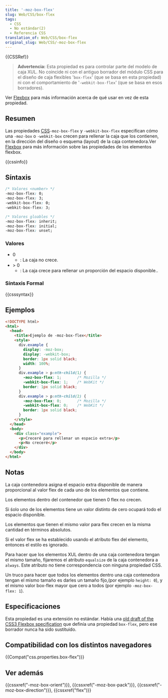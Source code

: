 ```yaml
---
title: '-moz-box-flex'
slug: Web/CSS/box-flex
tags:
  - CSS
  - No estándar(2)
  - Referencia CSS
translation_of: Web/CSS/box-flex
original_slug: Web/CSS/-moz-box-flex
---
```

{{CSSRef}}

> **Advertencia:** Esta propiedad es para controlar parte del modelo de caja XUL. No coincide ni con el antiguo borrador del módulo CSS para el diseño de caja flexibles  '`box-flex`' (que se basa en esta propiedad) ni con el comportamiento de '`-webkit-box-flex`' (que se basa en esos borradores).

Ver [Flexbox](/es/docs/Web/CSS/CSS_Flexible_Box_Layout/Using_CSS_flexible_boxes) para más información acerca de qué usar en vez de esta propiedad.

## Resumen

Las propiedades [CSS](/es/docs/Web/CSS)`-moz-box-flex` y `-webkit-box-flex` especifican cómo una `-moz-box` o `-webkit-box` crecen para rellenar la caja que los contienen, en la dirección del diseño o esquema (layout) de la caja contenedora.Ver [Flexbox](/es/docs/Web/CSS/CSS_Flexible_Box_Layout/Using_CSS_flexible_boxes) para más información sobre las propiedades de los elementos flexbox.

{{cssinfo}}

## Síntaxis

```css
/* Valores <number> */
-moz-box-flex: 0;
-moz-box-flex: 3;
-webkit-box-flex: 0;
-webkit-box-flex: 3;

/* Valores gloables */
-moz-box-flex: inherit;
-moz-box-flex: initial;
-moz-box-flex: unset;
```

### Valores

- 0
  - : La caja no crece.
- \> 0
  - : La caja crece para rellenar un proporción del espacio disponible..

### Síntaxis Formal

{{csssyntax}}

## Ejemplos

```html
<!DOCTYPE html>
<html>
  <head>
    <title>Ejemplo de -moz-box-flex</title>
    <style>
      div.example {
        display: -moz-box;
        display: -webkit-box;
        border: 1px solid black;
        width: 100%;
      }
      div.example > p:nth-child(1) {
        -moz-box-flex: 1;       /* Mozilla */
        -webkit-box-flex: 1;    /* WebKit */
        border: 1px solid black;
      }
      div.example > p:nth-child(2) {
        -moz-box-flex: 0;       /* Mozilla */
        -webkit-box-flex: 0;    /* WebKit */
        border: 1px solid black;
      }
    </style>
  </head>
  <body>
    <div class="example">
      <p>Creceré para rellenar un espacio extra</p>
      <p>No creceré</p>
    </div>
  </body>
</html>
```

## Notas

La caja contenedora asigna el espacio extra disponible de manera proporcional al valor flex de cada uno de los elementos que contiene.

Los elementos dentro del contenedor que tienen 0 flex no crecen.

Si śolo uno de los elementos tiene un valor distinto de cero ocupará todo el espacio disponible.

Los elementos que tienen el mismo valor para flex crecen en la misma cantidad en términos absolutos.

Si el valor flex se ha establecido usando el atributo flex del elemento, entonces el estilo es ignorado.

Para hacer que los elementos XUL dentro de una caja contenedora tengan el mismo tamaño, fijaremos el atributo `equalsize` de la caja contenedora a `always`. Este atributo no tiene correspondencia con ninguna propiedad CSS.

Un truco para hacer que todos los elementos dentro una caja contenedora tengan el mismo tamaño es darles un tamaño fijo,(por ejemplo `height: 0`), y el mismo valor box-flex mayor que cero a todos (por ejemplo `-moz-box-flex: 1`).

## Especificaciones

Esta propiedad es una extensión no estándar. Había una [old draft of the CSS3 Flexbox specification](http://www.w3.org/TR/2009/WD-css3-flexbox-20090723/) que definía una propiedad `box-flex`, pero ese borrador nunca ha sido sustituido.

## Compatibilidad con los distintos navegadores

{{Compat("css.properties.box-flex")}}

## Ver además

{{cssxref("-moz-box-orient")}}, {{cssxref("-moz-box-pack")}}, {{cssxref("-moz-box-direction")}}, {{cssxref("flex")}}
